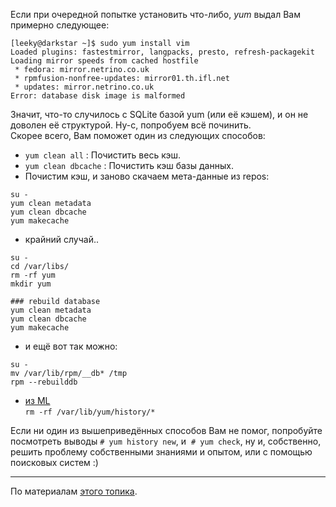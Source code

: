 <!--
Title: Проблема yum : database disk image is malformed
Description: Проблема yum : database disk image is malformed
Date: 2013/04/09
Tags: troubles, yum
-->

Если при очередной попытке установить что-либо, *yum* выдал Вам примерно следующее<!--cut-here-->:
<pre><code class="bash" title="database disk image is malformed">[leeky@darkstar ~]$ sudo yum install vim
Loaded plugins: fastestmirror, langpacks, presto, refresh-packagekit
Loading mirror speeds from cached hostfile
 * fedora: mirror.netrino.co.uk
 * rpmfusion-nonfree-updates: mirror01.th.ifl.net
 * updates: mirror.netrino.co.uk
Error: database disk image is malformed</code></pre>

Значит, что-то случилось с SQLite базой yum (или её кэшем), и он не доволен её структурой. Ну-с, попробуем всё починить.  
Скорее всего, Вам поможет один из следующих способов:

* `yum clean all` : Почистить весь кэш.
* `yum clean dbcache` : Почистить кэш базы данных.
* Почистим кэш, и заново скачаем мета-данные из repos:
<pre><code class="bash">su -
yum clean metadata
yum clean dbcache
yum makecache</code></pre>

* крайний случай..
<pre><code class="bash">su -
cd /var/libs/
rm -rf yum
mkdir yum

### rebuild database
yum clean metadata
yum clean dbcache
yum makecache</code></pre>

* и ещё вот так можно:
<pre><code class="bash" title="Rebuild rpm database">su -
mv /var/lib/rpm/__db* /tmp
rpm --rebuilddb</code></pre>


* [из ML](http://lists.fedoraproject.org/pipermail/users/2010-January/364817.html)  
`rm -rf /var/lib/yum/history/*`


Если ни один из вышеприведённых способов Вам не помог, попробуйте посмотреть выводы `# yum history new`, и  `# yum check`, ну и, собственно, решить проблему собственными знаниями и опытом, или с помощью поисковых систем :)

---
По материалам [этого топика][2].

[2]:http://forums.fedoraforum.org/showthread.php?t=260195 (Problem with yum; Error: database disk image is malformed)
